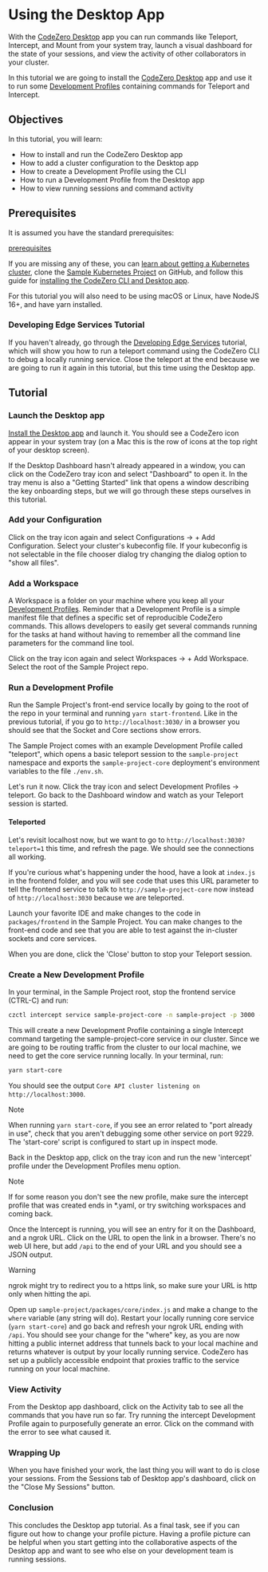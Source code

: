# Using the Desktop App

With the [CodeZero Desktop](https://codezero.io/platform/desktop) app you can run commands like Teleport, Intercept, and Mount from your system tray, launch a visual dashboard for the state of your sessions, and view the activity of other collaborators in your cluster.

In this tutorial we are going to install the [CodeZero Desktop](https://codezero.io/platform/desktop) app and use it to run some [Development Profiles](/concepts/profiles) containing commands for Teleport and Intercept.

## Objectives

In this tutorial, you will learn:

* How to install and run the CodeZero Desktop app
* How to add a cluster configuration to the Desktop app
* How to create a Development Profile using the CLI
* How to run a Development Profile from the Desktop app
* How to view running sessions and command activity

## Prerequisites

It is assumed you have the standard prerequisites:

[prerequisites](_fragments/prerequisites.md ':include')

If you are missing any of these, you can [learn about getting a Kubernetes cluster](guides/kubernetes-quickstart), clone the [Sample Kubernetes Project](https://github.com/c6o/sample-project) on GitHub, and follow this guide for [installing the CodeZero CLI and Desktop app](/guides/installing).

For this tutorial you will also need to be using macOS or Linux, have NodeJS 16+, and have yarn installed.

### Developing Edge Services Tutorial

If you haven't already, go through the [Developing Edge Services](https://docs.codezero.io/#/tutorials/edge) tutorial, which will show you how to run a teleport command using the CodeZero CLI to debug a locally running service. Close the teleport at the end because we are going to run it again in this tutorial, but this time using the Desktop app.

## Tutorial

### Launch the Desktop app

[Install the Desktop app](/guides/installing) and launch it. You should see a CodeZero icon appear in your system tray (on a Mac this is the row of icons at the top right of your desktop screen).

If the Desktop Dashboard hasn't already appeared in a window, you can click on the CodeZero tray icon and select "Dashboard" to open it. In the tray menu is also a "Getting Started" link that opens a window describing the key onboarding steps, but we will go through these steps ourselves in this tutorial.

### Add your Configuration

Click on the tray icon again and select Configurations -> + Add Configuration. Select your cluster's kubeconfig file. If your kubeconfig is not selectable in the file chooser dialog try changing the dialog option to "show all files".

### Add a Workspace

A Workspace is a folder on your machine where you keep all your [Development Profiles](/concepts/profiles). Reminder that a Development Profile is a simple manifest file that defines a specific set of reproducible CodeZero commands. This allows developers to easily get several commands running for the tasks at hand without having to remember all the command line parameters for the command line tool.

Click on the tray icon again and select Workspaces -> + Add Workspace. Select the root of the Sample Project repo.

### Run a Development Profile

Run the Sample Project's front-end service locally by going to the root of the repo in your terminal and running `yarn start-frontend`. Like in the previous tutorial, if you go to `http://localhost:3030/` in a browser you should see that the Socket and Core sections show errors.

The Sample Project comes with an example Development Profile called "teleport", which opens a basic teleport session to the `sample-project` namespace and exports the `sample-project-core` deployment's environment variables to the file `./env.sh`.

Let's run it now. Click the tray icon and select Development Profiles -> teleport. Go back to the Dashboard window and watch as your Teleport session is started.

#### Teleported

Let's revisit localhost now, but we want to go to `http://localhost:3030?teleport=1` this time, and refresh the page. We should see the connections all working.

If you're curious what's happening under the hood, have a look at `index.js` in the frontend folder, and you will see code that uses this URL parameter to tell the frontend service to talk to `http://sample-project-core` now instead of `http://localhost:3030` because we are teleported.

Launch your favorite IDE and make changes to the code in `packages/frontend` in the Sample Project. You can make changes to the front-end code and see that you are able to test against the in-cluster sockets and core services.

When you are done, click the 'Close' button to stop your Teleport session.

### Create a New Development Profile

In your terminal, in the Sample Project root, stop the frontend service (CTRL-C) and run:

```bash
czctl intercept service sample-project-core -n sample-project -p 3000 --save-profile intercept.yaml
```

This will create a new Development Profile containing a single Intercept command targeting the sample-project-core service in our cluster. Since we are going to be routing traffic from the cluster to our local machine, we need to get the core service running locally. In your terminal, run:

```bash
yarn start-core
```

You should see the output `Core API cluster listening on http://localhost:3000`.

> [!Note]
> When running `yarn start-core`, if you see an error related to "port already in use", check that you aren't debugging some other service on port 9229. The 'start-core' script is configured to start up in inspect mode.

Back in the Desktop app, click on the tray icon and run the new 'intercept' profile under the Development Profiles menu option.

> [!Note]
> If for some reason you don't see the new profile, make sure the intercept profile that was created ends in *.yaml, or try switching workspaces and coming back.

Once the Intercept is running, you will see an entry for it on the Dashboard, and a ngrok URL. Click on the URL to open the link in a browser. There's no web UI here, but add `/api` to the end of your URL and you should see a JSON output.

> [!WARNING]
> ngrok might try to redirect you to a https link, so make sure your URL is http only when hitting the api.

Open up `sample-project/packages/core/index.js` and make a change to the `where` variable (any string will do). Restart your locally running core service (`yarn start-core`) and go back and refresh your ngrok URL ending with `/api`. You should see your change for the "where" key, as you are now hitting a public internet address that tunnels back to your local machine and returns whatever is output by your locally running service. CodeZero has set up a publicly accessible endpoint that proxies traffic to the service running on your local machine.

### View Activity

From the Desktop app dashboard, click on the Activity tab to see all the commands that you have run so far. Try running the intercept Development Profile again to purposefully generate an error. Click on the command with the error to see what caused it.

### Wrapping Up

When you have finished your work, the last thing you will want to do is close your sessions. From the Sessions tab of Desktop app's dashboard, click on the "Close My Sessions" button.

### Conclusion

This concludes the Desktop app tutorial. As a final task, see if you can figure out how to change your profile picture. Having a profile picture can be helpful when you start getting into the collaborative aspects of the Desktop app and want to see who else on your development team is running sessions.
